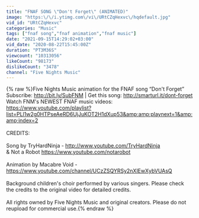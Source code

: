 ```yaml
---
title: "FNAF SONG \"Don't Forget\" (ANIMATED)"
image: "https:\/\/i.ytimg.com\/vi\/URtCZqHexvc\/hqdefault.jpg"
vid_id: "URtCZqHexvc"
categories: "Music"
tags: ["fnaf song","fnaf animation","fnaf music"]
date: "2021-09-15T14:29:02+03:00"
vid_date: "2020-08-22T15:45:00Z"
duration: "PT3M36S"
viewcount: "10313056"
likeCount: "98173"
dislikeCount: "3478"
channel: "Five Nights Music"
---
```

{% raw %}Five Nights Music animation for the FNAF song “Don't Forget” <br />Subscribe: <a rel="nofollow" target="blank" href="http://bit.ly/SubFNM">http://bit.ly/SubFNM</a> | Get this song: <a rel="nofollow" target="blank" href="http://smarturl.it/dont-forget">http://smarturl.it/dont-forget</a><br />Watch FNM's NEWEST FNAF music videos:<br /><a rel="nofollow" target="blank" href="https://www.youtube.com/playlist?list=PLl1w2g0HTPseAeRD6UjJuKOT2H1dXup53&amp;amp;playnext=1&amp;amp;index=2">https://www.youtube.com/playlist?list=PLl1w2g0HTPseAeRD6UjJuKOT2H1dXup53&amp;amp;playnext=1&amp;amp;index=2</a><br /><br />CREDITS:<br /><br />Song by TryHardNinja - <a rel="nofollow" target="blank" href="http://www.youtube.com/TryHardNinja">http://www.youtube.com/TryHardNinja</a><br />&amp; Not a Robot <a rel="nofollow" target="blank" href="https://www.youtube.com/notarobot">https://www.youtube.com/notarobot</a><br /><br />Animation by Macabre Void -  <a rel="nofollow" target="blank" href="https://www.youtube.com/channel/UCzZSQYRSy2nXlEwXybVUAsQ">https://www.youtube.com/channel/UCzZSQYRSy2nXlEwXybVUAsQ</a><br /><br />Background children's choir performed by various singers. Please check the credits to the original video for detailed credits.<br /><br />All rights owned by Five Nights Music and original creators. Please do not reupload for commercial use.{% endraw %}
